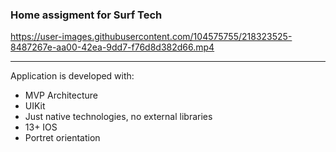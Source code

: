 ### Home assigment for Surf Tech 

https://user-images.githubusercontent.com/104575755/218323525-8487267e-aa00-42ea-9dd7-f76d8d382d66.mp4

***
Application is developed with:

* MVP Architecture
* UIKit
* Just native technologies, no external libraries
* 13+ IOS 
* Portret orientation

